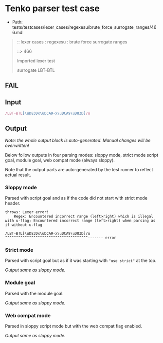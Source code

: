 # Tenko parser test case

- Path: tests/testcases/lexer_cases/regexesu/brute_force_surrogate_ranges/466.md

> :: lexer cases : regexesu : brute force surrogate ranges
>
> ::> 466
>
> Imported lexer test
>
> surrogate LBT-BTL

## FAIL

## Input

`````js
/LBT-BTL[\uD83Dx\uDCA9-x\uDCA9\uD83D]/u
`````

## Output

_Note: the whole output block is auto-generated. Manual changes will be overwritten!_

Below follow outputs in four parsing modes: sloppy mode, strict mode script goal, module goal, web compat mode (always sloppy).

Note that the output parts are auto-generated by the test runner to reflect actual result.

### Sloppy mode

Parsed with script goal and as if the code did not start with strict mode header.

`````
throws: Lexer error!
    Regex: Encountered incorrect range (left>right) which is illegal with u-flag; Encountered incorrect range (left>right) when parsing as if without u-flag

/LBT-BTL[\uD83Dx\uDCA9-x\uDCA9\uD83D]/u
^^^^^^^^^^^^^^^^^^^^^^^^^^^^^^^^^^^^^^------- error
`````

### Strict mode

Parsed with script goal but as if it was starting with `"use strict"` at the top.

_Output same as sloppy mode._

### Module goal

Parsed with the module goal.

_Output same as sloppy mode._

### Web compat mode

Parsed in sloppy script mode but with the web compat flag enabled.

_Output same as sloppy mode._
